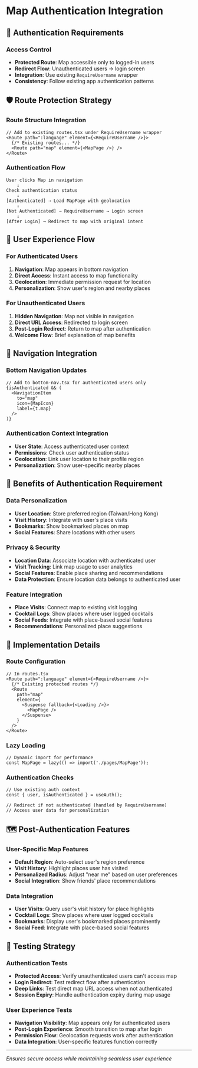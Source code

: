 # Map Authentication Integration

## 🔐 Authentication Requirements

### Access Control
- **Protected Route**: Map accessible only to logged-in users
- **Redirect Flow**: Unauthenticated users → login screen
- **Integration**: Use existing `RequireUsername` wrapper
- **Consistency**: Follow existing app authentication patterns

## 🛡️ Route Protection Strategy

### Route Structure Integration
```tsx
// Add to existing routes.tsx under RequireUsername wrapper
<Route path=":language" element={<RequireUsername />}>
  {/* Existing routes... */}
  <Route path="map" element={<MapPage />} />
</Route>
```

### Authentication Flow
```
User clicks Map in navigation
    ↓
Check authentication status
    ↓
[Authenticated] → Load MapPage with geolocation
    ↓
[Not Authenticated] → RequireUsername → Login screen
    ↓
[After Login] → Redirect to map with original intent
```

## 🔄 User Experience Flow

### For Authenticated Users
1. **Navigation**: Map appears in bottom navigation
2. **Direct Access**: Instant access to map functionality
3. **Geolocation**: Immediate permission request for location
4. **Personalization**: Show user's region and nearby places

### For Unauthenticated Users
1. **Hidden Navigation**: Map not visible in navigation
2. **Direct URL Access**: Redirected to login screen
3. **Post-Login Redirect**: Return to map after authentication
4. **Welcome Flow**: Brief explanation of map benefits

## 📱 Navigation Integration

### Bottom Navigation Updates
```tsx
// Add to bottom-nav.tsx for authenticated users only
{isAuthenticated && (
  <NavigationItem 
    to="map" 
    icon={MapIcon} 
    label={t.map}
  />
)}
```

### Authentication Context Integration
- **User State**: Access authenticated user context
- **Permissions**: Check user authentication status
- **Geolocation**: Link user location to their profile region
- **Personalization**: Show user-specific nearby places

## 🎯 Benefits of Authentication Requirement

### Data Personalization
- **User Location**: Store preferred region (Taiwan/Hong Kong)
- **Visit History**: Integrate with user's place visits
- **Bookmarks**: Show bookmarked places on map
- **Social Features**: Share locations with other users

### Privacy & Security
- **Location Data**: Associate location with authenticated user
- **Visit Tracking**: Link map usage to user analytics
- **Social Features**: Enable place sharing and recommendations
- **Data Protection**: Ensure location data belongs to authenticated user

### Feature Integration
- **Place Visits**: Connect map to existing visit logging
- **Cocktail Logs**: Show places where user logged cocktails
- **Social Feeds**: Integrate with place-based social features
- **Recommendations**: Personalized place suggestions

## 🔧 Implementation Details

### Route Configuration
```tsx
// In routes.tsx
<Route path=":language" element={<RequireUsername />}>
  {/* Existing protected routes */}
  <Route 
    path="map" 
    element={
      <Suspense fallback={<Loading />}>
        <MapPage />
      </Suspense>
    } 
  />
</Route>
```

### Lazy Loading
```tsx
// Dynamic import for performance
const MapPage = lazy(() => import('./pages/MapPage'));
```

### Authentication Checks
```tsx
// Use existing auth context
const { user, isAuthenticated } = useAuth();

// Redirect if not authenticated (handled by RequireUsername)
// Access user data for personalization
```

## 🗺️ Post-Authentication Features

### User-Specific Map Features
- **Default Region**: Auto-select user's region preference
- **Visit History**: Highlight places user has visited
- **Personalized Radius**: Adjust "near me" based on user preferences
- **Social Integration**: Show friends' place recommendations

### Data Integration
- **User Visits**: Query user's visit history for place highlights
- **Cocktail Logs**: Show places where user logged cocktails
- **Bookmarks**: Display user's bookmarked places prominently
- **Social Feed**: Integrate with place-based social features

## 🧪 Testing Strategy

### Authentication Tests
- **Protected Access**: Verify unauthenticated users can't access map
- **Login Redirect**: Test redirect flow after authentication
- **Deep Links**: Test direct map URL access when not authenticated
- **Session Expiry**: Handle authentication expiry during map usage

### User Experience Tests
- **Navigation Visibility**: Map appears only for authenticated users
- **Post-Login Experience**: Smooth transition to map after login
- **Permission Flow**: Geolocation requests work after authentication
- **Data Integration**: User-specific features function correctly

---
*Ensures secure access while maintaining seamless user experience*
